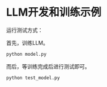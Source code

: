 # LLM开发和训练示例

运行测试方式：

首先，训练LLM。

```bash
python model.py
```

而后，等训练完成后进行测试即可。

```bash
python test_model.py
```

